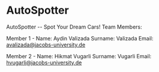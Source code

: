 # AutoSpotter
AutoSpotter -- Spot Your Dream Cars!
Team Members:

Member 1 -
  Name: Aydin Valizada
  Surname: Valizada
  Email: avalizada@jacobs-university.de

Member 2 -
  Name: Hikmat Vugarli
  Surname: Vugarli
  Email: hvugarli@jacobs-university.de
